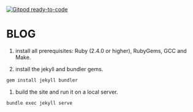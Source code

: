 [![Gitpod ready-to-code](https://img.shields.io/badge/Gitpod-ready--to--code-blue?logo=gitpod)](https://gitpod.io/#https://github.com/VirgilMa/blog)

# BLOG

1. install all prerequisites: Ruby (2.4.0 or higher), RubyGems, GCC and Make.

1. install the jekyll and bundler gems.

```bash
gem install jekyll bundler
```

1. build the site and run it on a local server.

```bash
bundle exec jekyll serve
```
